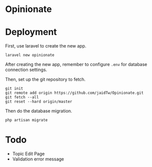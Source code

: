 # Opinionate

# Deployment
First, use laravel to create the new app.

```
laravel new opinionate
```

After creating the new app, remember to configure `.env` for database connection settings.

Then, set up the git repository to fetch.

```
git init
git remote add origin https://github.com/jaidTw/Opinionate.git
git fetch --all
git reset --hard origin/master
```

Then do the database migration.

```
php artisan migrate
```

# Todo
* Topic Edit Page
* Validation error message

